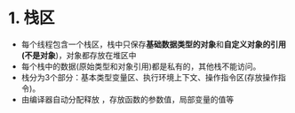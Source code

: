 # 1. 栈区
- 每个线程包含一个栈区，栈中只保存**基础数据类型的对象**和**自定义对象的引用(不是对象**)，对象都存放在堆区中
- 每个栈中的数据(原始类型和对象引用)都是私有的，其他栈不能访问。
- 栈分为3个部分：基本类型变量区、执行环境上下文、操作指令区(存放操作指令)。
- 由编译器自动分配释放 ，存放函数的参数值，局部变量的值等